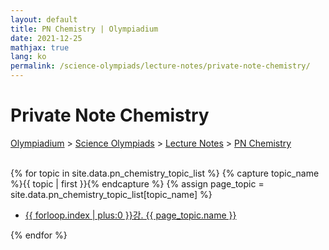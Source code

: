 ```yaml
---
layout: default
title: PN Chemistry | Olympiadium
date: 2021-12-25
mathjax: true
lang: ko
permalink: /science-olympiads/lecture-notes/private-note-chemistry/
---
```

<h1>Private Note Chemistry</h1>
<a href="{{ site.homeurl }}">Olympiadium</a> > <a href="{{ site.homeurl }}science-olympiads/">Science Olympiads</a> > <a href="{{ site.homeurl }}science-olympiads/lecture-notes/">Lecture Notes</a> > <a href="{{ site.homeurl }}science-olympiads/lecture-notes/private-note-chemistry/">PN Chemistry</a><br><br>

{% for topic in site.data.pn_chemistry_topic_list %}
{% capture topic_name %}{{ topic | first }}{% endcapture %}
{% assign page_topic = site.data.pn_chemistry_topic_list[topic_name] %}
  <ul class="actions fit big">
  <li><a href="{{ site.baseurl }}{{ page.permalink}}chapter-{{ forloop.index | plus:0 }}" class="button fit big">{{ forloop.index | plus:0 }}강. {{ page_topic.name }}</a></li>
  </ul>
{% endfor %}
